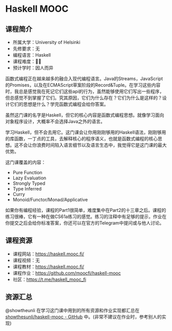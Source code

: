 # Haskell MOOC

## 课程简介

- 所属大学：University of Helsinki
- 先修要求：无
- 编程语言：Haskell
- 课程难度：🌟🌟
- 预计学时：因人而异

函数式编程正在越来越多的融合入现代编程语言。Java的Streams，JavaScript的Promises，以及在ECMAScript草案阶段的Record&Tuple。在学习这些内容时，我总是感觉我在死记它们这些api的行为，虽然能够使用它们写出一些程序，但总感觉不到掌握了它们。究其原因，它们为什么存在？它们为什么是这样的？设计它们的思想是什么？学完函数式编程会给你答案。

虽然这门课的名字是Haskell，但它的核心内容是函数式编程思想。就像学习面向对象程序设计，大概率不会选择Java之外的语言。

学习Haskell，但不会去用它。这门课会让你用刚刚够用的Haskell语法，刚刚够用的库函数，一丁点的工具，去解释核心的程序语义，也就是函数式编程的核心思想。这不会让你浪费时间陷入语言细节以及语言生态中，我觉得它是这门课的最大优势。

这门课覆盖的内容：

- Pure Function
- Lazy Evaluation
- Strongly Typed
- Type Inferred
- Curry
- Monoid/Functor/Monad/Applicative

如果你有编程经验，课程的Part1很简单，难度集中在Part2的十三章之后。课程的练习很棒，它有一种在做CS61a练习的感觉。练习的注释中有足够的提示，作业在你提交之后会给你标准答案，你还可以在官方的Telegram中提问或与他人讨论。

## 课程资源

- 课程网站：<https://haskell.mooc.fi/>
- 课程视频：无
- 课程教材：<https://haskell.mooc.fi/>
- 课程作业：<https://github.com/moocfi/haskell-mooc>
- 社区：<https://t.me/haskell_mooc_fi>

## 资源汇总

@showtheunli 在学习这门课中用到的所有资源和作业实现都汇总在 [showthesunli/haskell-mooc - GitHub](https://github.com/showthesunli/haskell-mooc) 中。(非常不建议在作业时，参考别人的实现)
